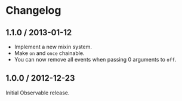 # Changelog

## 1.1.0 / 2013-01-12

- Implement a new mixin system.
- Make `on` and `once` chainable.
- You can now remove all events when passing 0 arguments to `off`.

## 1.0.0 / 2012-12-23

Initial Observable release.

